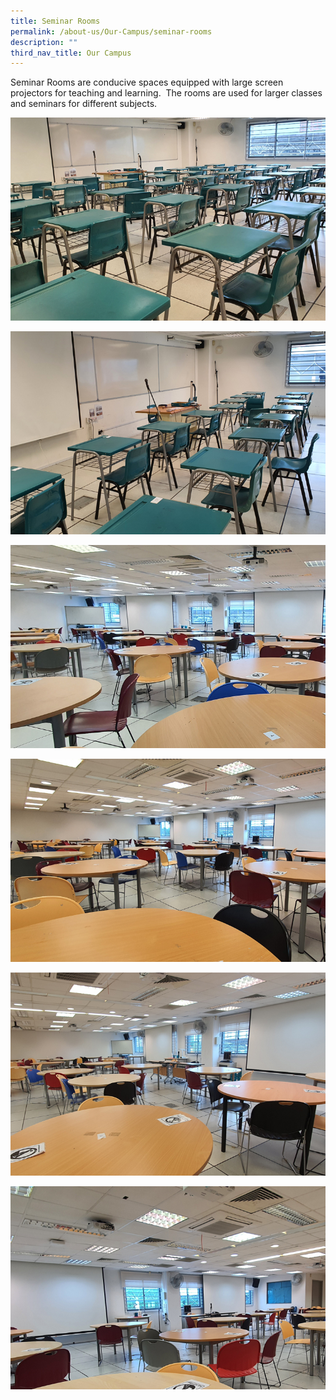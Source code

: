 ```yaml
---
title: Seminar Rooms
permalink: /about-us/Our-Campus/seminar-rooms
description: ""
third_nav_title: Our Campus
---
```

Seminar Rooms are conducive spaces equipped with large screen projectors for teaching and learning.  The rooms are used for larger classes and seminars for different subjects.

![](/images/sr1.jpeg)

![](/images/sr2.jpeg)

![](/images/sr3.jpeg)

![](/images/sr4.jpeg)

![](/images/sr5.jpeg)

![](/images/sr6.jpeg)